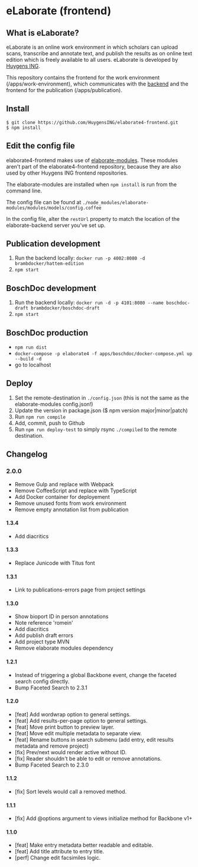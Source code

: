 eLaborate (frontend)
===================

## What is eLaborate?

eLaborate is an online work environment in which scholars can upload scans, transcribe and annotate text, and publish the results as on online text edition which is freely available to all users.
eLaborate is developed by [Huygens ING](http://www.huygens.knaw.nl/).

This repository contains the frontend for the work environment (/apps/work-environment), which communicates with the [backend](https://github.com/HuygensING/elaborate4-backend) and the frontend for the publication (/apps/publication).

## Install

```
$ git clone https://github.com/HuygensING/elaborate4-frontend.git
$ npm install
```

## Edit the config file

elaborate4-frontend makes use of [elaborate-modules](https://github.com/HuygensING/elaborate-modules). These modules aren't part of the elaborate4-frontend repository, because they are also used by other Huygens ING frontend repositories.

The elaborate-modules are installed when `npm install` is run from the command line.

The config file can be found at `./node_modules/elaborate-modules/modules/models/config.coffee`

In the config file, alter the `restUrl` property to match the location of the elaborate-backend server you've set up.

## Publication development

1. Run the backend locally: `docker run -p 4002:8080 -d brambdocker/hattem-edition`
2. `npm start`


## BoschDoc development
1. Run the backend locally: `docker run -d -p 4101:8080 --name boschdoc-draft brambdocker/boschdoc-draft`
2. `npm start`

## BoschDoc production
- `npm run dist`
- `docker-compose -p elaborate4 -f apps/boschdoc/docker-compose.yml up --build -d`
- go to localhost

## Deploy

1. Set the remote-destination in `./config.json` (this is not the same as the elaborate-modules config.json!)
2. Update the version in package.json ($ npm version major|minor|patch)
3. Run `npm run compile`
4. Add, commit, push to Github
5. Run `npm run deploy-test` to simply rsync `./compiled` to the remote destination.

## Changelog

### 2.0.0
- Remove Gulp and replace with Webpack
- Remove CoffeeScript and replace with TypeScript
- Add Docker container for deployement
- Remove unused fonts from work environment
- Remove empty annotation list from publication

#### 1.3.4
- Add diacritics

#### 1.3.3
- Replace Junicode with Titus font

#### 1.3.1
- Link to publications-errors page from project settings

#### 1.3.0
- Show bioport ID in person annotations
- Note reference 'romein'
- Add diacritics
- Add publish draft errors
- Add project type MVN
- Remove elaborate modules dependency

#### 1.2.1
- Instead of triggering a global Backbone event, change the faceted search config directly.
- Bump Faceted Search to 2.3.1

#### 1.2.0

- [feat] Add wordwrap option to general settings.
- [feat] Add results-per-page option to general settings.
- [feat] Move print button to preview layer.
- [feat] Move edit multiple metadata to separate view.
- [feat] Rename buttons in search submenu (add entry, edit results metadata and remove project)
- [fix] Prev/next would render active without ID.
- [fix] Reader shouldn't be able to edit or remove annotations.
- Bump Faceted Search to 2.3.0

#### 1.1.2

- [fix] Sort levels would call a removed method.

#### 1.1.1

- [fix] Add @options argument to views initialize method for Backbone v1+

#### 1.1.0

- [feat] Make entry metadata better readable and editable.
- [feat] Add title attribute to entry title.
- [perf] Change edit facsimiles logic.
